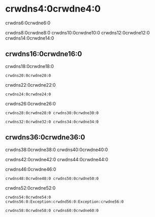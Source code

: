 <a name="data_type-array"></a>

# crwdns4:0crwdne4:0

crwdns6:0crwdne6:0

crwdns8:0crwdne8:0 crwdns10:0crwdne10:0 crwdns12:0crwdne12:0 crwdns14:0crwdne14:0

## crwdns16:0crwdne16:0

crwdns18:0crwdne18:0

    crwdns20:0crwdne20:0
    

crwdns22:0crwdne22:0

    crwdns24:0crwdne24:0
    

crwdns26:0crwdne26:0

    crwdns28:0crwdne28:0 crwdns30:0crwdne30:0
    
    crwdns32:0crwdne32:0 crwdns34:0crwdne34:0
    

## crwdns36:0crwdne36:0

crwdns38:0crwdne38:0 crwdns40:0crwdne40:0

crwdns42:0crwdne42:0 crwdns44:0crwdne44:0

crwdns46:0crwdne46:0

    crwdns48:0crwdne48:0 crwdns50:0crwdne50:0
    

crwdns52:0crwdne52:0

    crwdns54:0crwdne54:0 crwdns56:0:Exception:crwdnd56:0:Exception:crwdne56:0
    
    crwdns58:0crwdne58:0 crwdns60:0crwdne60:0